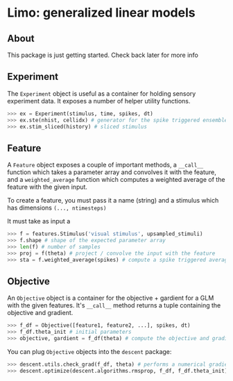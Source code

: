 # Limo: generalized linear models

## About
This package is just getting started. Check back later for more info

## Experiment
The `Experiment` object is useful as a container for holding sensory experiment
data. It exposes a number of helper utility functions.
```python
>>> ex = Experiment(stimulus, time, spikes, dt)
>>> ex.ste(nhist, cellidx) # generator for the spike triggered ensemble
>>> ex.stim_sliced(history) # sliced stimulus
```

## Feature
A `Feature` object exposes a couple of important methods, a `__call__` function
which takes a parameter array and convolves it with the feature, and a
`weighted_average` function which computes a weighted average of the feature
with the given input.

To create a feature, you must pass it a name (string) and a stimulus which has
dimensions `(..., ntimesteps)`

It must take as input a 
```python
>>> f = features.Stimulus('visual stimulus', upsampled_stimuli)
>>> f.shape # shape of the expected parameter array
>>> len(f) # number of samples
>>> proj = f(theta) # project / convolve the input with the feature
>>> sta = f.weighted_average(spikes) # compute a spike triggered average
```

## Objective
An `Objective` object is a container for the objective + gardient for a GLM with
the given features. It's `__call__` method returns a tuple containing the
objective and gradient.

```python
>>> f_df = Objective([feature1, feature2, ...], spikes, dt)
>>> f_df.theta_init # initial parameters
>>> objective, gardient = f_df(theta) # compute the objective and gradient at theta
```

You can plug `Objective` objects into the `descent` package:
```python
>>> descent.utils.check_grad(f_df, theta) # performs a numerical gradient check
>>> descent.optimize(descent.algorithms.rmsprop, f_df, f_df.theta_init)
```
